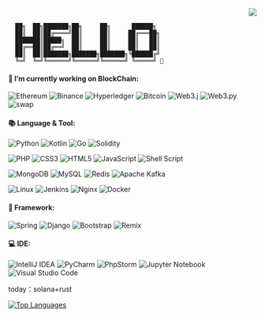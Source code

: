 <!--
**Armruo/Armruo** is a ✨ _special_ ✨ repository because its `README.md` (this file) appears on your GitHub profile.

Here are some ideas to get you started:

- 🔭 I’m currently working on ...
- 🌱 I’m currently learning ...
- 👯 I’m looking to collaborate on ...
- 🤔 I’m looking for help with ...
- 💬 Ask me about ...
- 📫 How to reach me: ...
- 😄 Pronouns: ...
- ⚡ Fun fact: ...
🎯🧩🔓

### Hi there 👋
-->
<div align="right"><img src="https://visitor-badge.laobi.icu/badge?page_id=armruo.armruo.readme.md"> </div>

```
  ██╗  ██╗███████╗██╗     ██╗      ██████╗
  ██║  ██║██╔════╝██║     ██║     ██╔═══██╗
  ███████║█████╗  ██║     ██║     ██║   ██║
  ██╔══██║██╔══╝  ██║     ██║     ██║   ██║
  ██║  ██║███████╗███████╗███████╗╚██████╔╝
  ╚═╝  ╚═╝╚══════╝╚══════╝╚══════╝ ╚═════╝ 👋
```


#### 🔭 I’m currently working on BlockChain: 

![Ethereum](https://img.shields.io/badge/Ethereum-3C3C3D?style=flat-square&logo=Ethereum&logoColor=white)
![Binance](https://img.shields.io/badge/Binance-FCD535?style=flat-square&logo=binance&logoColor=white)
![Hyperledger](https://img.shields.io/badge/hyperledger-2F3134?style=flat-square&logo=hyperledger&logoColor=white)
![Bitcoin](https://img.shields.io/badge/Bitcoin-000?style=flat-square&logo=bitcoin&logoColor=white)
![Web3.j](https://img.shields.io/badge/web3.j-1867C0?style=flat-square)
![Web3.py](https://img.shields.io/badge/web3.py-48B0F1?style=flat-square)
![swap](https://img.shields.io/badge/%F0%9F%A6%84uniswap%20&%20pancakeswap-E6526F?style=flat-square)

#### 📚 Language & Tool:
<!-- ![Python](https://img.shields.io/badge/python-3670A0?style=for-the-badge&logo=python&logoColor=ffdd54) -->
![Python](https://img.shields.io/badge/Python-3373A7?style=for-the-badge&logo=python&logoColor=white)
![Kotlin](https://img.shields.io/badge/kotlin-%237F52FF.svg?style=for-the-badge&logo=kotlin&logoColor=white)
![Go](https://img.shields.io/badge/go-%2300ADD8.svg?style=for-the-badge&logo=go&logoColor=white)
![Solidity](https://img.shields.io/badge/Solidity-%23363636.svg?style=for-the-badge&logo=solidity&logoColor=white)

![PHP](https://img.shields.io/badge/php-%23777BB4.svg?style=flat-square&logo=php&logoColor=white)
![CSS3](https://img.shields.io/badge/css3-%231572B6.svg?style=flat-square&logo=css3&logoColor=white)
![HTML5](https://img.shields.io/badge/html5-%23E34F26.svg?style=flat-square&logo=html5&logoColor=white)
![JavaScript](https://img.shields.io/badge/javascript-%23323330.svg?style=flat-square&logo=javascript&logoColor=%23F7DF1E)
![Shell Script](https://img.shields.io/badge/shell_script-%23121011.svg?style=flat-square&logo=gnu-bash&logoColor=white)

![MongoDB](https://img.shields.io/badge/MongoDB-%234ea94b.svg?style=flat-square&logo=mongodb&logoColor=white)
![MySQL](https://img.shields.io/badge/mysql-%2300f.svg?style=flat-square&logo=mysql&logoColor=white)
![Redis](https://img.shields.io/badge/redis-%23DD0031.svg?style=flat-square&logo=redis&logoColor=white)
![Apache Kafka](https://img.shields.io/badge/Apache%20Kafka-000?style=flat-square&logo=apachekafka)

![Linux](https://img.shields.io/badge/Linux-FCC624?style=flat-square&logo=linux&logoColor=black)
![Jenkins](https://img.shields.io/badge/jenkins-%232C5263.svg?style=flat-square&logo=jenkins&logoColor=white)
![Nginx](https://img.shields.io/badge/nginx-%23009639.svg?style=flat-square&logo=nginx&logoColor=white)
![Docker](https://img.shields.io/badge/docker-%230db7ed.svg?style=flat-square&logo=docker&logoColor=white)

#### 🎡 Framework:
![Spring](https://img.shields.io/badge/spring-%236DB33F.svg?style=flat-square&logo=spring&logoColor=white)
![Django](https://img.shields.io/badge/django-%23092E20.svg?style=flat-square&logo=django&logoColor=white)
![Bootstrap](https://img.shields.io/badge/bootstrap-%23563D7C.svg?style=flat-square&logo=bootstrap&logoColor=white)
![Remix](https://img.shields.io/badge/remix-%23000.svg?style=flat-square&logo=remix&logoColor=white)

#### 💻 IDE:
![IntelliJ IDEA](https://img.shields.io/badge/IntelliJIDEA-000000.svg?style=flat-square&logo=intellij-idea&logoColor=white)
![PyCharm](https://img.shields.io/badge/pycharm-143?style=flat-square&logo=pycharm&logoColor=black&color=black&labelColor=green)
![PhpStorm](https://img.shields.io/badge/phpstorm-143?style=flat-square&logo=phpstorm&logoColor=black&color=black&labelColor=darkorchid)
![Jupyter Notebook](https://img.shields.io/badge/jupyter-%23FA0F00.svg?style=flat-square&logo=jupyter&logoColor=white)
![Visual Studio Code](https://img.shields.io/badge/Visual%20Studio%20Code-0078d7.svg?style=flat-square&logo=visual-studio-code&logoColor=white)

<!-- csdn & leetcode info
![csdn](https://stats.justsong.cn/api/csdn?id=qq_43412005)![leetcode](https://stats.justsong.cn/api/leetcode/?username=armruohawthorne&cn=true) 
-->

today：solana+rust

 [![Top Languages](https://github-readme-stats.vercel.app/api/top-langs/?username=armruo&layout=compact&theme=vision-friendly-dark)](https://github.com/anuraghazra/github-readme-stats) 
